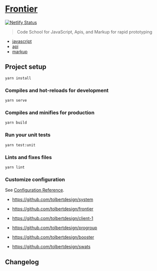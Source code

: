 # [Frontier](https://app.tolbert.design)

[![Netlify Status](https://api.netlify.com/api/v1/badges/5a78de66-9de9-4e9b-806c-60f47ce501ad/deploy-status)](https://app.netlify.com/sites/cranky-borg/deploys)

> Code School for JavaScript, Apis, and Markup for rapid prototyping

- [javascript](https://tolbert.design)
- [api](https://tolbert.design)
- [markup](https://tolbert.design)

## Project setup

```
yarn install
```

### Compiles and hot-reloads for development

```
yarn serve
```

### Compiles and minifies for production

```
yarn build
```

### Run your unit tests

```
yarn test:unit
```

### Lints and fixes files

```
yarn lint
```

### Customize configuration

See [Configuration Reference](https://cli.vuejs.org/config/).

- <https://github.com/tolbertdesign/system>
- <https://github.com/tolbertdesign/frontier>

- <https://github.com/tolbertdesign/client-1>
- <https://github.com/tolbertdesign/progroup>
- <https://github.com/tolbertdesign/booster>
- <https://github.com/tolbertdesign/swats>

## Changelog
